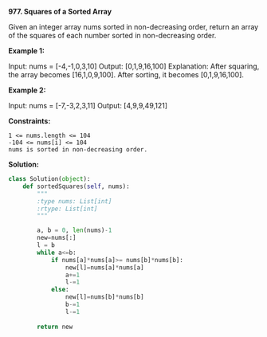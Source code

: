 **977. Squares of a Sorted Array**


Given an integer array nums sorted in non-decreasing order, return an array of the squares of each number sorted in non-decreasing order.

**Example 1:**

Input: nums = [-4,-1,0,3,10]
Output: [0,1,9,16,100]
Explanation: After squaring, the array becomes [16,1,0,9,100].
After sorting, it becomes [0,1,9,16,100].

**Example 2:**

Input: nums = [-7,-3,2,3,11]
Output: [4,9,9,49,121]
 

**Constraints:**
```
1 <= nums.length <= 104
-104 <= nums[i] <= 104
nums is sorted in non-decreasing order.
```

**Solution:**
```python
class Solution(object):
    def sortedSquares(self, nums):
        """
        :type nums: List[int]
        :rtype: List[int]
        """

        a, b = 0, len(nums)-1
        new=nums[:]
        l = b
        while a<=b:
            if nums[a]*nums[a]>= nums[b]*nums[b]:
                new[l]=nums[a]*nums[a]
                a+=1
                l-=1
            else:
                new[l]=nums[b]*nums[b]
                b-=1
                l-=1
        
        return new
```
